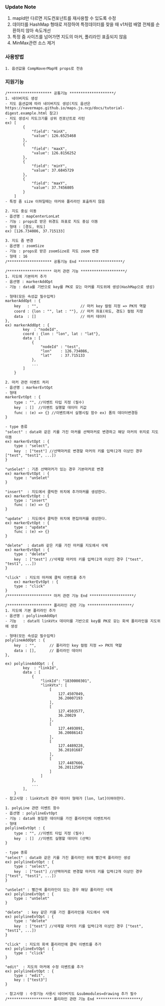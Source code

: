 ### Update Note
1. mapId만 다르면 지도컨포넌트를 재사용할 수 있도록 수정
2. 데이터를 HashMap 형태로 저장하여 특정데이터를 찾을 때 v1처럼 배열 전체를 순환하지 않아 속도개선
3. 특정 줌 사이즈를 넘어가면 지도의 마커, 폴리라인 표출되지 않음
4. MinMax관련 소스 제거

### 사용방법
    1. 옵션값을 CompNaverMap에 props로 전송

### 지원기능
    /******************** 공통기능 ********************/
    1. 네이버지도 생성
    - 지도 옵션값에 따라 네이버지도 생성(지도 옵션은 https://navermaps.github.io/maps.js.ncp/docs/tutorial-digest.example.html 참고)
    - 지도 생성시 지도크기를 상위 컨포넌트로 리턴
    ex) [
            {
                "field": "minX",
                "value": 126.6525468
            },
            {
                "field": "maxX",
                "value": 126.8156252
            },
            {
                "field": "minY",
                "value": 37.6845729
            },
            {
                "field": "maxY",
                "value": 37.7456805
            }
        ]
    - 특정 줌 size 이하일때는 마커와 폴리라인 표출하지 않음

    2. 지도 중심 이동
    - 옵션명 : mapCenterLonLat
    - 기능 : props로 받은 위경도 좌표로 지도 중심 이동
    - 형태 : [경도, 위도]
    ex) [126.734086, 37.715133]

    3. 지도 줌 변경
    - 옵션명 : zoomSize
    - 기능 : props로 받은 zoomSize로 지도 zoom 변경
    - 형태 : 16
    /******************** 공통기능 End ********************/

    /******************** 마커 관련 기능 ********************/
    1. 지도에 기본마커 추가
    - 옵션명 : markerAddOpt
    - 기능 : data를 기반으로 key를 PK로 갖는 마커를 지도위에 생성(HashMap으로 생성)

    - 형태(모든 속성값 필수입력)
    markerAddOpt : {
        key   : "",                   // 마커 key 컬럼 지정 => PK의 역할
        coord : {lon : "", lat : ""}, // 마커 좌표(위도, 경도) 컬럼 지정
        data  : []                    // 마커 데이터
    },
    ex) markerAddOpt : {
            key  : "nodeId",
            coord : {lon : "lon", lat : "lat"},
            data : [
                {
                    "nodeId" : "test",
                    "lon"    : 126.734086,
                    "lat"    : 37.715133
                },
                ...
            ]
        }

    2. 마커 관련 이벤트 처리
    - 옵션명 : markerEvtOpt
    - 형태
    markerEvtOpt : {
        type : "", //이벤트 타입 지정 (필수)
        key  : []  //이벤트 실행할 데이터 키값
        func : (e) => {} //이벤트에서 실행시킬 함수 ex) 폼의 데이터변경등
    }
    
    - type 종류
    "select" : data와 같은 키를 가진 마커를 선택마커로 변경하고 해당 마커의 위치로 지도 이동
    ex) markerEvtOpt : {
        type : "select", 
        key  : ["test"] //선택마커로 변경할 마커의 키를 입력(2개 이상인 경우 ["test", "test1", ...])
    }

    "unSelet" : 기존 선택마커가 있는 경우 기본마커로 변경
    ex) markerEvtOpt : {
        type : "unSelet"
    }

    "insert"  : 지도에서 클릭한 위치에 추가마커를 생성한다.
    ex) markerEvtOpt : {
        type : "insert"
        func : (e) => {}
    }

    "update"  : 지도에서 클릭한 위치에 편집마커를 생성한다.
    ex) markerEvtOpt : {
        type : "update"
        func : (e) => {}
    }

    "delete"  : data와 같은 키를 가진 마커를 지도에서 삭제
    ex) markerEvtOpt : {
        type : "delete"
        key  : ["test"] //삭제할 마커의 키를 입력(2개 이상인 경우 ["test", "test1", ...])
    }

    "click"  : 지도의 마커에 클릭 이벤트를 추가
        ex) markerEvtOpt : {
        type : "click"
    }
    /******************** 마커 관련 기능 End ********************/
    
    /******************** 폴리라인 관련 기능 ********************/
    1. 지도에 기본 폴리라인 추가
    - 옵션명 : polylineAddOpt
    - 기능   : data의 linkVtx 데이터를 기반으로 key를 PK로 갖는 회색 폴리라인을 지도위에 생성

    - 형태(모든 속성값 필수입력)
    polylineAddOpt : {
        key  : "",      // 폴리라인 key 컬럼 지정 => PK의 역할
        data : [],      // 폴리라인 데이터
    },

    ex) polylineAddOpt : {
            key  : "linkId",
            data : [
                {
                    "linkId": "1830000301",
                    "linkVtx": [
                        [
                            127.4507049,
                            36.20007193
                        ],
                        [
                            127.4503577,
                            36.20029
                        ],
                        [
                            127.4493091,
                            36.20086143
                        ],
                        [
                            127.4489228,
                            36.20101687
                        ],
                        [
                            127.4487666,
                            36.20112509
                        ]
                    ]
                },
                ...
            ],
        }
    - 참고사항 : linkVtx의 경우 데이터 형태가 [lon, lat]이여야한다.

    1. polyLine 관련 이벤트 함수
    - 옵션명 : polylineEvtOpt
    - 기능 : data와 동일한 데이터를 가진 폴리라인에 이벤트처리
    - 형태
    polylineEvtOpt : {
        type : "", //이벤트 타입 지정 (필수)
        key  : []  //이벤트 실행할 데이터 (선택)
    }

    - type 종류
    "select" : data와 같은 키를 가진 폴리라인 위에 빨간색 폴리라인 생성
    ex) polylineEvtOpt : {
        type : "select", 
        key  : ["test"] //선택마커로 변경할 마커의 키를 입력(2개 이상인 경우 ["test", "test1", ...])
    }

    "unSelet" : 빨간색 폴리라인이 있는 경우 해당 폴리라인 삭제
    ex) polylineEvtOpt : {
        type : "unSelet"
    }

    "delete"  : key 같은 키를 가진 폴리라인을 지도에서 삭제
    ex) polylineEvtOpt : {
        type : "delete"
        key  : ["test"] //삭제할 마커의 키를 입력(2개 이상인 경우 ["test", "test1", ...])
    }

    "click"  : 지도의 회색 폴리라인에 클릭 이벤트를 추가
    ex) polylineEvtOpt : {
        type : "click"
    }

    "edit"  : 지도의 마커에 수정 이벤트를 추가
    ex) polylineEvtOpt : {
        type : "edit",
        key : ["test3"]
    }

    - 참고사항 : 수정기능 사용시 네이버지도 &submodules=drawing 추가 필수
    /******************** 폴리라인 관련 기능 End ********************/
